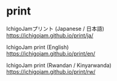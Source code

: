 # print
IchigoJamプリント (Japanese / 日本語)   
https://ichigojam.github.io/print/ja/  

IchigoJam print (English)  
https://ichigojam.github.io/print/en/  

IchigoJam print (Rwandan / Kinyarwanda)  
https://ichigojam.github.io/print/rw/  
